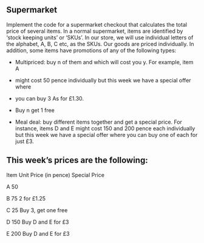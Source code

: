 Supermarket
-------------------------------------

Implement the code for a supermarket checkout that calculates the total price of several items. In a normal supermarket, items are identified by ‘stock keeping units’ or ‘SKUs’. In our store, we will use individual letters of the alphabet, A, B, C etc, as the SKUs. Our goods are priced individually. In addition, some items have promotions of any of the following types:

*   Multipriced: buy n of them and which will cost you y. For example, item A
    
*   might cost 50 pence individually but this week we have a special offer where
    
*   you can buy 3 As for £1.30.
    
*   Buy n get 1 free
    
*   Meal deal: buy different items together and get a special price. For instance, items D and E might cost 150 and 200 pence each individually but this week we have a special offer where you can buy one of each for just £3.
    

This week’s prices are the following:
-------------------------------------

Item Unit Price (in pence) Special Price

A 50

B 75 2 for £1.25

C 25 Buy 3, get one free

D 150 Buy D and E for £3

E 200 Buy D and E for £3
